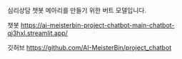 심리상담 챗봇 메아리를 만들기 위한 버트 모델입니다.

챗봇
https://ai-meisterbin-project-chatbot-main-chatbot-qj3hxl.streamlit.app/

깃허브
https://github.com/AI-MeisterBin/project_chatbot